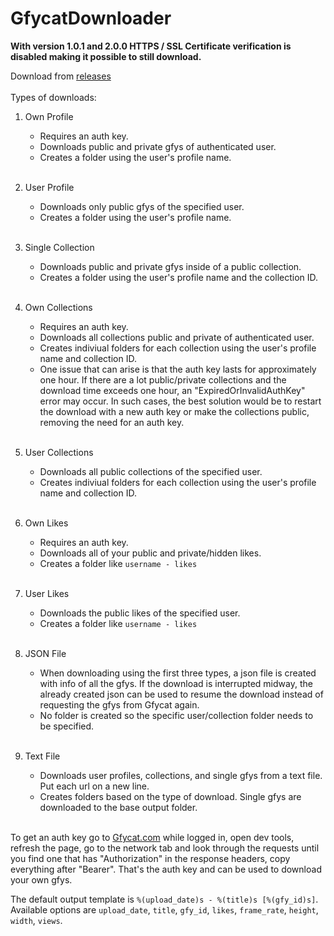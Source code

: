 # GfycatDownloader

**With version 1.0.1 and 2.0.0 HTTPS / SSL Certificate verification is disabled making it possible to still download.**

Download from [releases](https://github.com/ShineAsNine/GfycatDownloader/releases)
<br></br>
Types of downloads:
1) Own Profile
    - Requires an auth key.
    - Downloads public and private gfys of authenticated user.
    - Creates a folder using the user's profile name.
<br></br>

2) User Profile
    - Downloads only public gfys of the specified user.
    - Creates a folder using the user's profile name.
<br></br>

3) Single Collection
    - Downloads public and private gfys inside of a public collection.
    - Creates a folder using the user's profile name and the collection ID.
<br></br>

4) Own Collections
    - Requires an auth key.
    - Downloads all collections public and private of authenticated user.
    - Creates indiviual folders for each collection using the user's profile name and collection ID.
    - One issue that can arise is that the auth key lasts for approximately one hour. If there are a lot public/private collections and the download time exceeds one hour, an "ExpiredOrInvalidAuthKey" error may occur. In such cases, the best solution would be to restart the download with a new auth key or make the collections public, removing the need for an auth key.
<br></br>

5) User Collections
    - Downloads all public collections of the specified user.
    - Creates indiviual folders for each collection using the user's profile name and collection ID.
<br></br>

6) Own Likes
    - Requires an auth key.
    - Downloads all of your public and private/hidden likes.
    - Creates a folder like `username - likes`
<br></br>

7) User Likes
    - Downloads the public likes of the specified user.
    - Creates a folder like `username - likes`
<br></br>

8) JSON File
    - When downloading using the first three types, a json file is created with info of all the gfys. If the download is interrupted midway, the already created json can be used to resume the download instead of requesting the gfys from Gfycat again.
    - No folder is created so the specific user/collection folder needs to be specified.
<br></br>
9) Text File
    - Downloads user profiles, collections, and single gfys from a text file. Put each url on a new line.
    - Creates folders based on the type of download. Single gfys are downloaded to the base output folder.
<br></br>

To get an auth key go to [Gfycat.com](https://gfycat.com/) while logged in, open dev tools, refresh the page, go to the network tab and look through the requests until you find one that has "Authorization" in the response headers, copy everything after "Bearer". That's the auth key and can be used to download your own gfys.

The default output template is `%(upload_date)s - %(title)s [%(gfy_id)s]`. Available options are `upload_date`, `title`, `gfy_id`, `likes`, `frame_rate`, `height`, `width`, `views`.